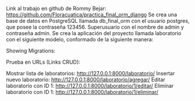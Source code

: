 Link al trabajo en github de Rommy Bejar: 
https://github.com/Floracuatica/practica_final_orm_django
Se crea una base de datos en PostgreSQL llamada db_final_orm con el usuario postgres, que posee la contraseña 123456.
Superusuario con el nombre de admin y contraseña admin. 
Se crea la aplicación del proyecto llamada laboratorio con el siguiente modelo, conformado de la siguiente manera:
 
 
 
Showing Migrations: 
 

Prueba en URLs (Links CRUD):

Mostrar lista de laboratorios:
http://127.0.0.1:8000/laboratorio/
Insertar nuevo laboratorio:
http://127.0.0.1:8000/laboratorio/agregar/
Editar laboratorio con ID 1:
http://127.0.0.1:8000/laboratorio/1/editar/
Eliminar laboratorio con ID 1:
http://127.0.0.1:8000/laboratorio/1/eliminar/
 
 
 
